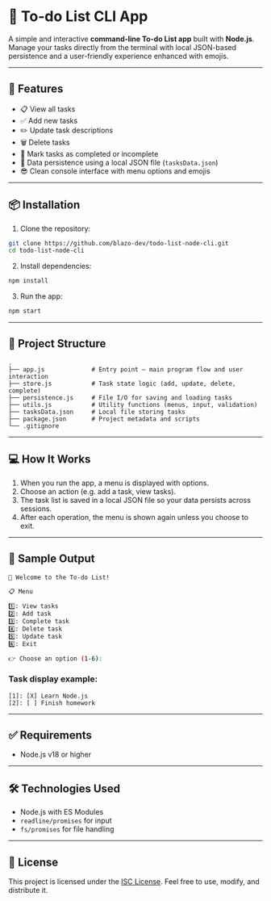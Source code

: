 # 📝 To-do List CLI App

A simple and interactive **command-line To-do List app** built with **Node.js**. Manage your tasks directly from the terminal with local JSON-based persistence and a user-friendly experience enhanced with emojis.

---

## 🚀 Features

-   📋 View all tasks
-   ✅ Add new tasks
-   ✏️ Update task descriptions
-   🗑️ Delete tasks
-   🔁 Mark tasks as completed or incomplete
-   💾 Data persistence using a local JSON file (`tasksData.json`)
-   😎 Clean console interface with menu options and emojis

---

## 📦 Installation

1. Clone the repository:

```bash
git clone https://github.com/blazo-dev/todo-list-node-cli.git
cd todo-list-node-cli
```

2. Install dependencies:

```bash
npm install
```

3. Run the app:

```bash
npm start
```

---

## 📂 Project Structure

```
.
├── app.js             # Entry point – main program flow and user interaction
├── store.js           # Task state logic (add, update, delete, complete)
├── persistence.js     # File I/O for saving and loading tasks
├── utils.js           # Utility functions (menus, input, validation)
├── tasksData.json     # Local file storing tasks
├── package.json       # Project metadata and scripts
└── .gitignore
```

---

## 💻 How It Works

1. When you run the app, a menu is displayed with options.
2. Choose an action (e.g. add a task, view tasks).
3. The task list is saved in a local JSON file so your data persists across sessions.
4. After each operation, the menu is shown again unless you choose to exit.

---

## 🧪 Sample Output

```bash
📝 Welcome to the To-do List!

📋 Menu

1️⃣: View tasks
2️⃣: Add task
3️⃣: Complete task
4️⃣: Delete task
5️⃣: Update task
6️⃣: Exit

👉 Choose an option (1-6):
```

### Task display example:

```
[1]: [X] Learn Node.js
[2]: [ ] Finish homework
```

---

## ✅ Requirements

-   Node.js v18 or higher

---

## 🛠 Technologies Used

-   Node.js with ES Modules
-   `readline/promises` for input
-   `fs/promises` for file handling

---

## 📄 License

This project is licensed under the [ISC License](https://opensource.org/licenses/ISC). Feel free to use, modify, and distribute it.
